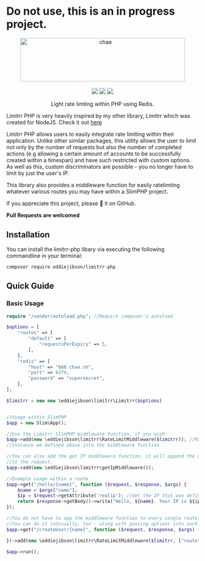 # Do not use, this is an in progress project.

<div align="center">
<a href="https://github.com/eddiejibson/chae-limitrr"><img alt="chae" src="https://cdn.oxro.io/chae/img/limitrr-php.png" width="432.8" height="114.2"></a>
<br>
<br>
<!-- <img src="https://circleci.com/gh/eddiejibson/limitrr-php.svg?style=svg"></img> -->
<img src="https://www.codefactor.io/repository/github/eddiejibson/limitrr-php/badge">
<a href="https://paypal.me/eddiejibson/5"><img src="https://img.shields.io/badge/donate-PayPal-brightgreen.svg"></a>
<!-- <img src="https://requires.io/github/eddiejibson/chae-limitrr/requirements.svg?branch=master"> -->
<img src="https://img.shields.io/packagist/dt/eddiejibson/limitrr-php.svg">

Light rate limting within PHP using Redis.
</div>

Limitrr PHP is very heavily inspired by my other library, Limitrr which was created for NodeJS. Check it out [here](http://github.com/eddiejibson/chae-limitrr)

Limitrr PHP allows users to easily integrate rate limiting within their application. Unlike other similar packages, this utility allows the user to limit not only by the number of requests but also the number of completed actions (e.g allowing a certain amount of accounts to be successfully created within a timespan) and have such restricted with custom options. As well as this, custom discriminators are possible - you no longer have to limit by just the user's IP.

This library also provides a middleware function for easily ratelimting whatever various routes you may have within a SlimPHP project.

If you appreciate this project, please 🌟 it on GitHub.

**Pull Requests are welcomed**

## Installation

You can install the limitrr-php libary via executing the following commandline in your terminal:

```bash
composer require eddiejibson/limitrr-php
```

## Quick Guide

### Basic Usage

```php
require "/vendor/autoload.php"; //Require composer's autoload

$options = [
    "routes" => [
        "default" => [
            "requestsPerExpiry" => 5,
        ],
    ],
    "redis" => [
        "host" => "666.chae.sh",
        "port" => 6379,
        "password" => "supersecret",
    ],
];

$limitrr = new new \eddiejibson\limitrr\Limitrr($options)


//Usage within SlimPHP
$app = new Slim\App();

//Use the Limitrr SlimPHP middleware function, if you wish:
$app->add(new \eddiejibson\limitrr\RateLimitMiddleware($limitrr)); //Make sure to pass in the main Limitrr
//instance we defined above into the middleware function

//You can also add the get IP middleware function, it will append the user's real IP (behind Cloudflare or not)
//to the request.
$app->add(new \eddiejibson\limitrr\getIpMiddleware());

//Example usage within a route
$app->get("/hello/{name}", function ($request, $response, $args) {
    $name = $args["name"];
    $ip = $request->getAttribute('realip'); //Get the IP that was defined within Limitrr's get IP middleware function
    return $response->getBody()->write("Hello, ${name}. Your IP is ${ip}.");
});

//You do not have to app the middleware function to every single route, globally.
//You can do it indivually, too - along with passing options into such. Like so:
$app->get("/createUser/{name}", function ($request, $response, $args) {

})->add(new \eddiejibson\limitrr\RateLimitMiddleware($limitrr, ["route"=>"createUser"]));

$app->run();
```